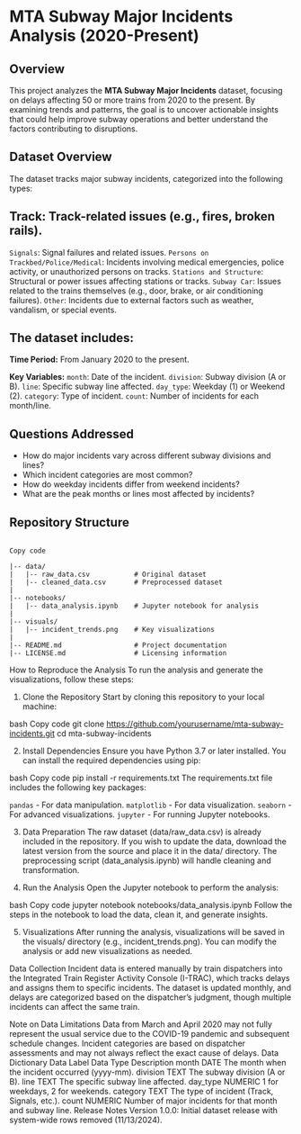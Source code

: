 # MTA Subway Major Incidents Analysis (2020-Present)

## Overview
This project analyzes the **MTA Subway Major Incidents** dataset, focusing on delays affecting 50 or more trains from 2020 to the present. By examining trends and patterns, the goal is to uncover actionable insights that could help improve subway operations and better understand the factors contributing to disruptions.

## Dataset Overview
The dataset tracks major subway incidents, categorized into the following types:

## Track: Track-related issues (e.g., fires, broken rails).
`Signals`: Signal failures and related issues.
`Persons on Trackbed/Police/Medical`: Incidents involving medical emergencies, police activity, or unauthorized persons on tracks.
`Stations and Structure`: Structural or power issues affecting stations or tracks.
`Subway Car`: Issues related to the trains themselves (e.g., door, brake, or air conditioning failures).
`Other`: Incidents due to external factors such as weather, vandalism, or special events.

## The dataset includes:

**Time Period:** From January 2020 to the present.

**Key Variables:**
`month`: Date of the incident.
`division`: Subway division (A or B).
`line`: Specific subway line affected.
`day_type`: Weekday (1) or Weekend (2).
`category`: Type of incident.
`count`: Number of incidents for each month/line.

## Questions Addressed

- How do major incidents vary across different subway divisions and lines?
- Which incident categories are most common?
- How do weekday incidents differ from weekend incidents?
- What are the peak months or lines most affected by incidents?

## Repository Structure

```plaintext

Copy code

|-- data/
|   |-- raw_data.csv           # Original dataset
|   |-- cleaned_data.csv       # Preprocessed dataset
|
|-- notebooks/
|   |-- data_analysis.ipynb    # Jupyter notebook for analysis
|
|-- visuals/
|   |-- incident_trends.png    # Key visualizations
|
|-- README.md                  # Project documentation
|-- LICENSE.md                 # Licensing information
```

How to Reproduce the Analysis
To run the analysis and generate the visualizations, follow these steps:

1. Clone the Repository
Start by cloning this repository to your local machine:

bash
Copy code
git clone https://github.com/yourusername/mta-subway-incidents.git
cd mta-subway-incidents

2. Install Dependencies
Ensure you have Python 3.7 or later installed. You can install the required dependencies using pip:

bash
Copy code
pip install -r requirements.txt
The requirements.txt file includes the following key packages:

`pandas` - For data manipulation.
`matplotlib` - For data visualization.
`seaborn` - For advanced visualizations.
`jupyter` - For running Jupyter notebooks.

3. Data Preparation
The raw dataset (data/raw_data.csv) is already included in the repository. If you wish to update the data, download the latest version from the source and place it in the data/ directory. The preprocessing script (data_analysis.ipynb) will handle cleaning and transformation.

4. Run the Analysis
Open the Jupyter notebook to perform the analysis:

bash
Copy code
jupyter notebook notebooks/data_analysis.ipynb
Follow the steps in the notebook to load the data, clean it, and generate insights.

5. Visualizations
After running the analysis, visualizations will be saved in the visuals/ directory (e.g., incident_trends.png). You can modify the analysis or add new visualizations as needed.

Data Collection
Incident data is entered manually by train dispatchers into the Integrated Train Register Activity Console (I-TRAC), which tracks delays and assigns them to specific incidents. The dataset is updated monthly, and delays are categorized based on the dispatcher’s judgment, though multiple incidents can affect the same train.

Note on Data Limitations
Data from March and April 2020 may not fully represent the usual service due to the COVID-19 pandemic and subsequent schedule changes.
Incident categories are based on dispatcher assessments and may not always reflect the exact cause of delays.
Data Dictionary
Data Label	Data Type	Description
month	DATE	The month when the incident occurred (yyyy-mm).
division	TEXT	The subway division (A or B).
line	TEXT	The specific subway line affected.
day_type	NUMERIC	1 for weekdays, 2 for weekends.
category	TEXT	The type of incident (Track, Signals, etc.).
count	NUMERIC	Number of major incidents for that month and subway line.
Release Notes
Version 1.0.0: Initial dataset release with system-wide rows removed (11/13/2024).
